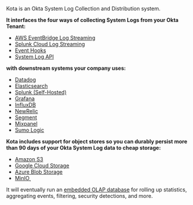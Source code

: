 Kota is an Okta System Log Collection and Distribution system.

**It interfaces the four ways of collecting System Logs from your Okta Tenant:**

- [AWS EventBridge Log Streaming](https://help.okta.com/en-us/content/topics/reports/log-streaming/add-aws-eb-log-stream.htm)
- [Splunk Cloud Log Streaming](https://help.okta.com/en-us/content/topics/reports/log-streaming/add-splunk-log-stream.htm)
- [Event Hooks](https://developer.okta.com/docs/concepts/event-hooks/)
- [System Log API](https://developer.okta.com/docs/reference/api/system-log/)


**with downstream systems your company uses:**

- [Datadog](https://www.datadoghq.com/)
- [Elasticsearch](https://www.elastic.co/)
- [Splunk (Self-Hosted)](https://www.splunk.com/)
- [Grafana](https://grafana.com/)
- [InfluxDB](https://www.influxdata.com/)
- [NewRelic](https://newrelic.com/)
- [Segment](https://segment.com/)
- [Mixpanel](https://mixpanel.com/)
- [Sumo Logic](https://www.sumologic.com/)


**Kota includes support for object stores so you can durably persist more than 90 days of your Okta System Log data to cheap storage:**

- [Amazon S3](https://aws.amazon.com/s3/)
- [Google Cloud Storage](https://cloud.google.com/storage)
- [Azure Blob Storage](https://azure.microsoft.com/en-us/products/storage/blobs)
- [MinIO](https://min.io/)˛


It will eventually run an [embedded OLAP database](https://duckdb.org/) for rolling up statistics, aggregating events, filtering, security detections, and more.

